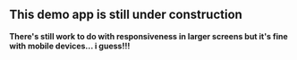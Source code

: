 ## This demo app is still under construction

__There's still work to do with responsiveness in larger screens but it's fine with mobile devices... i guess!!!__